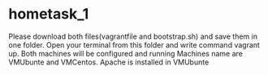 # hometask_1
Please download both files(vagrantfile and bootstrap.sh) and save them in one folder.
Open your terminal from this folder and write command vagrant up.
Both machines will be configured and running
Machines name are VMUbunte and VMCentos.
Apache is installed in VMUbunte 
